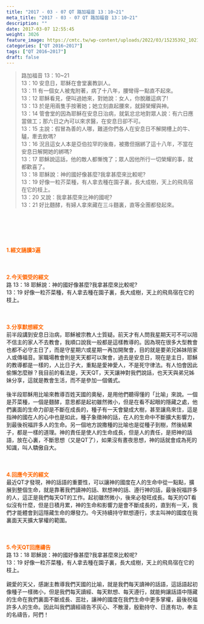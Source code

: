 ```yaml
---
title: "2017 - 03 - 07 QT 路加福音 13：10~21"
meta_title: "2017 - 03 - 07 QT 路加福音 13：10~21"
description: ""
date: 2017-03-07 12:55:45
weight: 3026
feature_image: https://cmtc.tw/wp-content/uploads/2022/03/15235392_10211799862337740_180693556567566654_o-1.webp
categories: ["QT 2016~2017"]
tags: ["QT 2016~2017"]
draft: false
---
```


<blockquote>路加福音 13：10~21<br />
13：10 安息日，耶穌在會堂裏教訓人。<br />
13：11 有一個女人被鬼附著，病了十八年，腰彎得一點直不起來。<br />
13：12 耶穌看見，便叫過她來，對她說：女人，你脫離這病了!<br />
13：13 於是用兩隻手按著她；她立刻直起腰來，就歸榮耀與神。<br />
13：14 管會堂的因為耶穌在安息日治病，就氣忿忿地對眾人說：有六日應當做工；那六日之內可以來求醫，在安息日卻不可。<br />
13：15 主說：假冒為善的人哪，難道你們各人在安息日不解開槽上的牛、驢，牽去飲嗎?<br />
13：16 況且這女人本是亞伯拉罕的後裔，被撒但捆綁了這十八年，不當在安息日解開她的綁嗎?<br />
13：17 耶穌說這話，他的敵人都慚愧了；眾人因他所行一切榮耀的事，就都歡喜了。<br />
13：18 耶穌說：神的國好像甚麼?我拿甚麼來比較呢?<br />
13：19 好像一粒芥菜種，有人拿去種在園子裏，長大成樹，天上的飛鳥宿在它的枝上。<br />
13：20 又說：我拿甚麼來比神的國呢?<br />
13：21 好比麵酵，有婦人拿來藏在三斗麵裏，直等全團都發起來。</blockquote><br />
&nbsp;<br />
<br />
&nbsp;<br />
<br />
<span style="color: #ff6600;"><strong>1.</strong><strong>經文誦讀3遍</strong></span><br />
<br />
<span style="color: #ff6600;"><strong> </strong></span><br />
<br />
<span style="color: #ff6600;"><strong>2.</strong><strong>今天領受的經文<br />
</strong></span>路 13：18 耶穌說：神的國好像甚麼?我拿甚麼來比較呢?<br />
13：19 好像一粒芥菜種，有人拿去種在園子裏，長大成樹，天上的飛鳥宿在它的枝上。<br />
<br />
&nbsp;<br />
<br />
<span style="color: #ff6600;"><strong>3.</strong><strong>分享默想經文<br />
</strong></span>前半段講到安息日治病，耶穌被宗教人士質疑。前天才有人問我星期天可不可以陪不信主的家人不去教會，我順口說我一般都是這樣教導的。因為現在很多大型教會也都不必守主日了，而是守星期六或星期一再加開聚會，目的就是要弟兄姊妹陪家人或傳福音。家職場教會則是天天都可以聚會，過去是安息日，現在是主日，耶穌的教導都是一樣的，人比日子大，重點是愛神愛人，不是死守律法。有人怕會因此偷懶怎麼辦？我目前的看法是，天天QT，天天讓神對我們說話，也天天與弟兄姊妹分享，這就是教會生活，而不是參加一個儀式。<br />
<br />
後半段耶穌用比喻來教導百姓天國的奧秘，是用他們聽得懂的「比喻」來說。一個是芥菜種，一個是麵酵，意思都是起初雖然微小，但是在看不起眼的隱藏之處，他們裏面的生命力卻是不斷在成長的，種子有一天會變成大樹，甚至讓鳥來住，這是指神的國在人的心中也是如此，種子象徵神的話，在人的生命中不斷擴大影響力，到最後祝福許多人的生命。另一個地方說撒種的比喻也是從種子到樹，然後結果子，都是一樣的道理。神的責任是使人的生命成長，但是人的責任，是把神的話語，放在心裏，不斷思想（又是QT了），如果沒有晝夜思想，神的話就會成為死的知識，叫人驕傲自大。<br />
<br />
&nbsp;<br />
<br />
<span style="color: #ff6600;"><strong>4.</strong><strong>回應今天的經文<br />
</strong></span>最近QT才發現，神的話語的重要性，可以讓神的國度在人的生命中從一點點，擴展到整個生命，就是靠著我們讀神的話、默想神的話、遵行神的話，最後祝福許多的人，這正是我們每天QT的工作。起初雖然微小，後來必發旺成長。每天的QT看似沒有什麼，但是日積月累，神的生命和影響力是會不斷成長的，直到有一天，我們才能體會到這隱藏生命的爆發力。今天持續持守默想遵行，求主叫神的國度在我裏面天天擴大掌權的範圍。<br />
<br />
&nbsp;<br />
<br />
<span style="color: #ff6600;"><strong>5.</strong></span><strong><span style="color: #ff6600;">今天QT回應禱告<br />
</span></strong>路 13：18 耶穌說：神的國好像甚麼?我拿甚麼來比較呢?<br />
13：19 好像一粒芥菜種，有人拿去種在園子裏，長大成樹，天上的飛鳥宿在它的枝上。<br />
<br />
親愛的天父，感謝主教導我們天國的比喻，就是我們每天讀神的話語，這話語起初像種子一樣微小，但是我們每天讀經、每天默想、每天遵行，就能夠讓話語中隱藏的生命在我們裏面不斷成長、茁壯，讓神的國度在我們生命中更多掌權，最後祝福許多人的生命。因此叫我們讀經禱告不灰心、不散漫，殷勤持守、日進有功，奉主的名禱告，阿們！<br />
<br />
&nbsp;<br />
<br />
&nbsp;<br />
<br />
<strong><span style="color: #ff6600;"> </span></strong>
        